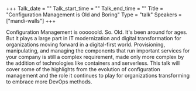 +++
Talk_date = ""
Talk_start_time = ""
Talk_end_time = ""
Title = "Configuration Management is Old and Boring"
Type = "talk"
Speakers = ["mandi-walls"]
+++

Configuration Management is oooooold. So. Old. It's been around for ages. But it plays a large part in IT modernization and digital transformation for organizations moving forward in a digital-first world. Provisioning, manipulating, and managing the components that run important services for your company is still a complex requirement, made only more complex by the addition of technologies like containers and serverless. This talk will cover some of the highlights from the evolution of configuration management and the role it continues to play for organizations transforming to embrace more DevOps methods.
